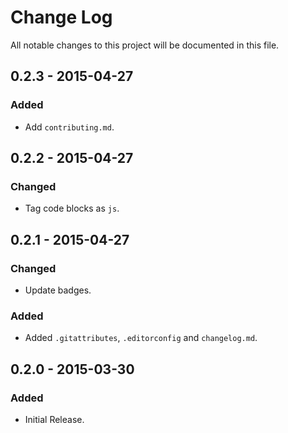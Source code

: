 # Change Log
All notable changes to this project will be documented in this file.

## 0.2.3 - 2015-04-27
### Added
- Add `contributing.md`.

## 0.2.2 - 2015-04-27
### Changed
- Tag code blocks as `js`.

## 0.2.1 - 2015-04-27
### Changed
- Update badges.

### Added
- Added `.gitattributes`, `.editorconfig` and `changelog.md`.

## 0.2.0 - 2015-03-30
### Added
- Initial Release.
